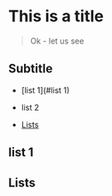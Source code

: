 # This is a title

> Ok - let us see

## Subtitle

* [list 1](#list 1)
* list 2

* [Lists](#lists)

## list 1


## Lists
